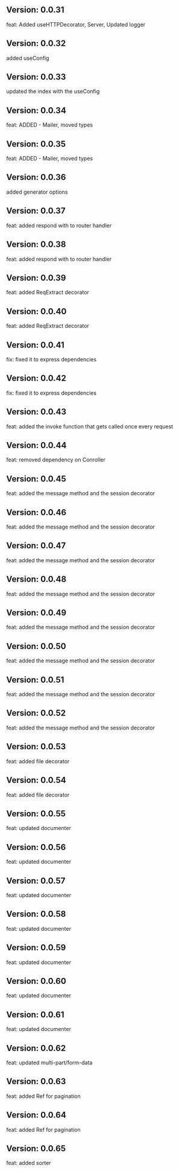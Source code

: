 ## Version: 0.0.31
feat: Added useHTTPDecorator, Server, Updated logger

## Version: 0.0.32
added useConfig

## Version: 0.0.33
updated the index with the useConfig
## Version: 0.0.34
feat: ADDED - Mailer, moved types

## Version: 0.0.35
feat: ADDED - Mailer, moved types

## Version: 0.0.36
added generator options

## Version: 0.0.37
feat: added respond with to router handler

## Version: 0.0.38
feat: added respond with to router handler

## Version: 0.0.39
feat: added ReqExtract decorator

## Version: 0.0.40
feat: added ReqExtract decorator

## Version: 0.0.41
fix: fixed it to express dependencies

## Version: 0.0.42
fix: fixed it to express dependencies

## Version: 0.0.43
feat: added the invoke function that gets called once every request

## Version: 0.0.44
feat: removed dependency on Conroller

## Version: 0.0.45
feat: added the message method and the session decorator

## Version: 0.0.46
feat: added the message method and the session decorator

## Version: 0.0.47
feat: added the message method and the session decorator

## Version: 0.0.48
feat: added the message method and the session decorator

## Version: 0.0.49
feat: added the message method and the session decorator

## Version: 0.0.50
feat: added the message method and the session decorator

## Version: 0.0.51
feat: added the message method and the session decorator

## Version: 0.0.52
feat: added the message method and the session decorator

## Version: 0.0.53
feat: added file decorator

## Version: 0.0.54
feat: added file decorator

## Version: 0.0.55
feat: updated documenter

## Version: 0.0.56
feat: updated documenter

## Version: 0.0.57
feat: updated documenter

## Version: 0.0.58
feat: updated documenter

## Version: 0.0.59
feat: updated documenter

## Version: 0.0.60
feat: updated documenter

## Version: 0.0.61
feat: updated documenter

## Version: 0.0.62
feat: updated multi-part/form-data

## Version: 0.0.63
feat: added Ref for pagination

## Version: 0.0.64
feat: added Ref for pagination

## Version: 0.0.65
feat: added sorter

